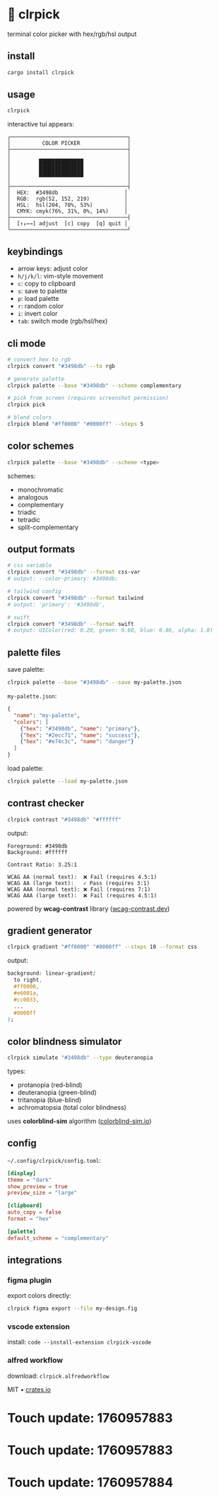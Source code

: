# 🎨 clrpick

terminal color picker with hex/rgb/hsl output

## install

```bash
cargo install clrpick
```

## usage

```bash
clrpick
```

interactive tui appears:

```
┌─────────────────────────────────────┐
│          COLOR PICKER               │
├─────────────────────────────────────┤
│                                     │
│         ██████████████              │
│         ██████████████              │
│         ██████████████              │
│                                     │
├─────────────────────────────────────┤
│  HEX:  #3498db                     │
│  RGB:  rgb(52, 152, 219)           │
│  HSL:  hsl(204, 70%, 53%)          │
│  CMYK: cmyk(76%, 31%, 0%, 14%)     │
├─────────────────────────────────────┤
│  [↑↓←→] adjust  [c] copy  [q] quit │
└─────────────────────────────────────┘
```

## keybindings

- arrow keys: adjust color
- `h/j/k/l`: vim-style movement
- `c`: copy to clipboard
- `s`: save to palette
- `p`: load palette
- `r`: random color
- `i`: invert color
- `tab`: switch mode (rgb/hsl/hex)

## cli mode

```bash
# convert hex to rgb
clrpick convert "#3498db" --to rgb

# generate palette
clrpick palette --base "#3498db" --scheme complementary

# pick from screen (requires screenshot permission)
clrpick pick

# blend colors
clrpick blend "#ff0000" "#0000ff" --steps 5
```

## color schemes

```bash
clrpick palette --base "#3498db" --scheme <type>
```

schemes:
- monochromatic
- analogous
- complementary
- triadic
- tetradic
- split-complementary

## output formats

```bash
# css variable
clrpick convert "#3498db" --format css-var
# output: --color-primary: #3498db;

# tailwind config
clrpick convert "#3498db" --format tailwind
# output: 'primary': '#3498db',

# swift
clrpick convert "#3498db" --format swift
# output: UIColor(red: 0.20, green: 0.60, blue: 0.86, alpha: 1.0)
```

## palette files

save palette:

```bash
clrpick palette --base "#3498db" --save my-palette.json
```

`my-palette.json`:

```json
{
  "name": "my-palette",
  "colors": [
    {"hex": "#3498db", "name": "primary"},
    {"hex": "#2ecc71", "name": "success"},
    {"hex": "#e74c3c", "name": "danger"}
  ]
}
```

load palette:

```bash
clrpick palette --load my-palette.json
```

## contrast checker

```bash
clrpick contrast "#3498db" "#ffffff"
```

output:

```
Foreground: #3498db
Background: #ffffff

Contrast Ratio: 3.25:1

WCAG AA (normal text):  ❌ Fail (requires 4.5:1)
WCAG AA (large text):   ✓ Pass (requires 3:1)
WCAG AAA (normal text): ❌ Fail (requires 7:1)
WCAG AAA (large text):  ❌ Fail (requires 4.5:1)
```

powered by **wcag-contrast** library ([wcag-contrast.dev](https://wcag-contrast.dev))

## gradient generator

```bash
clrpick gradient "#ff0000" "#0000ff" --steps 10 --format css
```

output:

```css
background: linear-gradient(
  to right,
  #ff0000,
  #e6001a,
  #cc0033,
  ...
  #0000ff
);
```

## color blindness simulator

```bash
clrpick simulate "#3498db" --type deuteranopia
```

types:
- protanopia (red-blind)
- deuteranopia (green-blind)
- tritanopia (blue-blind)
- achromatopsia (total color blindness)

uses **colorblind-sim** algorithm ([colorblind-sim.io](https://colorblind-sim.io))

## config

`~/.config/clrpick/config.toml`:

```toml
[display]
theme = "dark"
show_preview = true
preview_size = "large"

[clipboard]
auto_copy = false
format = "hex"

[palette]
default_scheme = "complementary"
```

## integrations

### figma plugin

export colors directly:

```bash
clrpick figma export --file my-design.fig
```

### vscode extension

install: `code --install-extension clrpick-vscode`

### alfred workflow

download: `clrpick.alfredworkflow`

MIT • [crates.io](https://crates.io/crates/clrpick)

# Touch update: 1760957883

# Touch update: 1760957883

# Touch update: 1760957884

